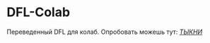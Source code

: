 # DFL-Colab
Переведенный DFL для колаб.
Опробовать можешь тут: <a href=https://colab.research.google.com/github/NeuroDonu/DFL-Colab/blob/main/DFL_Colab.ipynb>*ТЫКНИ*</a>
